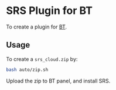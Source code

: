 # SRS Plugin for BT

To create a plugin for [BT](https://bt.cn).

## Usage

To create a `srs_cloud.zip` by:

```bash
bash auto/zip.sh
```

Upload the zip to BT panel, and install SRS.

